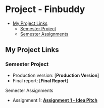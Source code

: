 # Project - Finbuddy <!-- omit in toc -->

- [My Project Links](#my-project-links)
  - [Semester Project](#semester-project)
  - [Semester Assignments](#semester-assignments)


## My Project Links

### Semester Project

- Production version: [**Production Version**]
- Final report: [**Final Report**]
<!-- Add more as necessary -->

Semester Assignments

- Assignment 1: [**Assignment 1 - Idea Pitch**]() 


